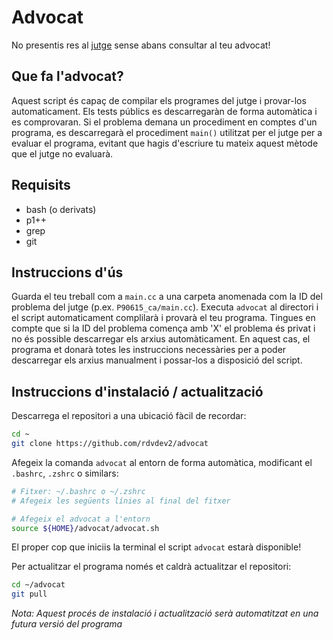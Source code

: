 # Advocat
No presentis res al [jutge](https://jutge.org) sense abans consultar al teu advocat!

## Que fa l'advocat?
Aquest script és capaç de compilar els programes del jutge i provar-los automaticament. Els tests públics es descarregaràn de forma automàtica i es comprovaran. Si el problema demana un procediment en comptes d'un programa, es descarregarà el procediment `main()` utilitzat per el jutge per a evaluar el programa, evitant que hagis d'escriure tu mateix aquest mètode que el jutge no evaluarà.

## Requisits
- bash (o derivats)
- p1++
- grep
- git

## Instruccions d'ús
Guarda el teu treball com a `main.cc` a una carpeta anomenada com la ID del problema del jutge (p.ex. `P90615_ca/main.cc`). Executa `advocat` al directori i el script automaticament complilarà i provarà el teu programa. Tingues en compte que si la ID del problema comença amb 'X' el problema és privat i no és possible descarregar els arxius automàticament. En aquest cas, el programa et donarà totes les instruccions necessàries per a poder descarregar els arxius manualment i possar-los a disposició del script.

## Instruccions d'instalació / actualització
Descarrega el repositori a una ubicació fàcil de recordar:
``` Bash
cd ~
git clone https://github.com/rdvdev2/advocat
```
Afegeix la comanda `advocat` al entorn de forma automàtica, modificant el `.bashrc`, `.zshrc` o similars:
``` Bash
# Fitxer: ~/.bashrc o ~/.zshrc
# Afegeix les següents línies al final del fitxer

# Afegeix el advocat a l'entorn
source ${HOME}/advocat/advocat.sh
```
El proper cop que iniciis la terminal el script `advocat` estarà disponible!

Per actualitzar el programa només et caldrà actualitzar el repositori:
``` Bash
cd ~/advocat
git pull
```
*Nota: Aquest procés de instalació i actualització serà automatitzat en una futura versió del programa*